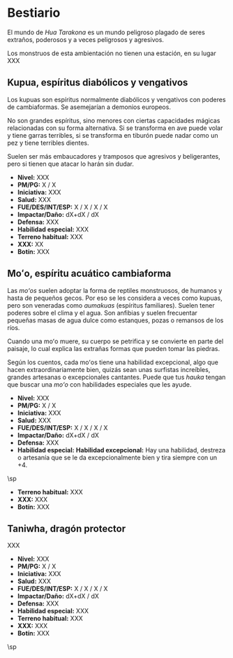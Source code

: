 # Bestiario

El mundo de _Hua Tarakona_ es un mundo peligroso plagado de seres extraños, poderosos y a veces peligrosos y agresivos.

Los monstruos de esta ambientación no tienen una estación, en su lugar XXX

## Kupua, espíritus diabólicos y vengativos

Los kupuas son espíritus normalmente diabólicos y vengativos con poderes de cambiaformas. Se asemejarían a demonios europeos.

No son grandes espíritus, sino menores con ciertas capacidades mágicas relacionadas con su forma alternativa. Si se transforma en ave puede volar y tiene garras terribles, si se transforma en tiburón puede nadar como un pez y tiene terribles dientes.

Suelen ser más embaucadores y tramposos que agresivos y beligerantes, pero si tienen que atacar lo harán sin dudar.

* **Nivel:** XXX
* **PM/PG:** X / X
* **Iniciativa:** XXX
* **Salud:** XXX
* **FUE/DES/INT/ESP:** X / X / X / X
* **Impactar/Daño:** dX+dX / dX
* **Defensa:** XXX
* **Habilidad especial:** XXX
* **Terreno habitual:** XXX
* **XXX:** XX
* **Botín:** XXX

## Moʻo, espíritu acuático cambiaforma

Las _moʻos_ suelen adoptar la forma de reptiles monstruosos, de humanos y hasta de pequeños gecos. Por eso se les considera a veces como kupuas, pero son veneradas como _aumakuas_ (espíritus familiares). Suelen tener poderes sobre el clima y el agua. Son anfibias y suelen frecuentar pequeñas masas de agua dulce como estanques, pozas o remansos de los ríos.

Cuando una moʻo muere, su cuerpo se petrifica y se convierte en parte del paisaje, lo cual explica las extrañas formas que pueden tomar las piedras.

Según los cuentos, cada moʻos tiene una habilidad excepcional, algo que hacen extraordinariamente bien, quizás sean unas surfistas increíbles, grandes artesanas o excepcionales cantantes. Puede que tus _hauka_ tengan que buscar una _moʻo_ con habilidades especiales que les ayude.

* **Nivel:** XXX
* **PM/PG:** X / X
* **Iniciativa:** XXX
* **Salud:** XXX
* **FUE/DES/INT/ESP:** X / X / X / X
* **Impactar/Daño:** dX+dX / dX
* **Defensa:** XXX
* **Habilidad especial:** **Habilidad excepcional:** Hay una habilidad, destreza o artesanía que se le da excepcionalmente bien y tira siempre con un +4.

\sp

* **Terreno habitual:** XXX
* **XXX:** XXX
* **Botín:** XXX

## Taniwha, dragón protector

XXX

* **Nivel:** XXX
* **PM/PG:** X / X
* **Iniciativa:** XXX
* **Salud:** XXX
* **FUE/DES/INT/ESP:** X / X / X / X
* **Impactar/Daño:** dX+dX / dX
* **Defensa:** XXX
* **Habilidad especial:** XXX
* **Terreno habitual:** XXX
* **XXX:** XXX
* **Botín:** XXX

\sp

&nbsp;